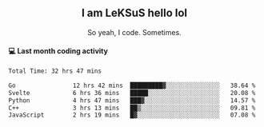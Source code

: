 <h2 align="center">I am LeKSuS hello lol</h2>
<p align="center">So yeah, I code. Sometimes.</p>

#### :computer: Last month coding activity
<!--START_SECTION:waka-->

```txt
Total Time: 32 hrs 47 mins

Go                12 hrs 42 mins  █████████▓░░░░░░░░░░░░░░░   38.64 %
Svelte            6 hrs 36 mins   █████░░░░░░░░░░░░░░░░░░░░   20.08 %
Python            4 hrs 47 mins   ███▓░░░░░░░░░░░░░░░░░░░░░   14.57 %
C++               3 hrs 13 mins   ██▒░░░░░░░░░░░░░░░░░░░░░░   09.81 %
JavaScript        2 hrs 19 mins   █▓░░░░░░░░░░░░░░░░░░░░░░░   07.08 %
```

<!--END_SECTION:waka-->
